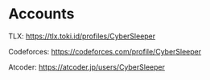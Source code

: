 # Accounts
TLX: https://tlx.toki.id/profiles/CyberSleeper

Codeforces: https://codeforces.com/profile/CyberSleeper

Atcoder: https://atcoder.jp/users/CyberSleeper
